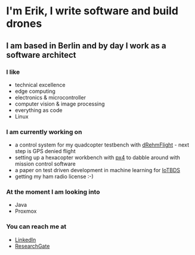 # I'm Erik, I write software and build drones
## I am based in Berlin and by day I work as a software architect

### I like
- technical excellence
- edge computing
- electronics & microcontroller
- computer vision & image processing
- everything as code
- Linux

### I am currently working on
- a control system for my quadcopter testbench with [dRehmFlight](https://github.com/eriklautenschlaeger/dRehmFlight) - next step is GPS denied flight
- setting up a hexacopter workbench with [px4](https://docs.px4.io/main/en/) to dabble around with mission control software
- a paper on test driven development in machine learning for [IoTBDS](https://iotbds.scitevents.org/)
- getting my ham radio license :-)

### At the moment I am looking into
- Java
- Proxmox

### You can reach me at
- [LinkedIn](https://www.linkedin.com/in/eriklautenschlaeger/)
- [ResearchGate](https://www.researchgate.net/profile/Erik-Lautenschlaeger)
